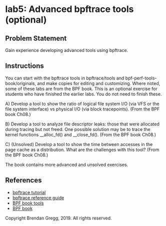 # lab5: Advanced bpftrace tools (optional)

## Problem Statement

Gain experience developing advanced tools using bpftrace.

## Instructions

You can start with the bpftrace tools in bpftrace/tools and bpf-perf-tools-book/originals, and make copies for editing and customizing. Where noted, some of these labs are from the BPF book. This is an optional exercise for students who have finished the earlier labs. You do not need to finish these.

A) Develop a tool to show the ratio of logical file system I/O (via VFS or the file system interface) vs physical I/O (via block tracepoints). (From the BPF book Ch08.)

B) Develop a tool to analyze file descriptor leaks: those that were allocated during tracing but not freed. One possible solution may be to trace the kernel functions __alloc_fd() and __close_fd(). (From the BPF book Ch08.)

C) (Unsolved) Develop a tool to show the time between accesses in the page cache as a distribution. What are the challenges with this tool? (From the BPF book Ch08.)

The book contains more advanced and unsolved exercises.

## References

- [bpftrace tutorial](https://github.com/iovisor/bpftrace/blob/master/docs/tutorial_one_liners.md)
- [bpftrace reference guide](https://github.com/iovisor/bpftrace/blob/master/docs/reference_guide.md)
- [BPF book tools](https://github.com/brendangregg/bpf-perf-tools-book#tools)
- [BPF book](http://www.brendangregg.com/bpf-performance-tools-book.html)

Copyright Brendan Gregg, 2019. All rights reserved.
